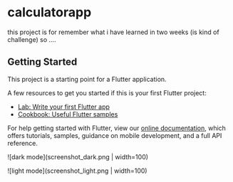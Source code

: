 # calculatorapp

this project is for remember what i have learned in two weeks (is kind of challenge) so   ....

## Getting Started

This project is a starting point for a Flutter application.

A few resources to get you started if this is your first Flutter project:

- [Lab: Write your first Flutter app](https://flutter.dev/docs/get-started/codelab)
- [Cookbook: Useful Flutter samples](https://flutter.dev/docs/cookbook)

For help getting started with Flutter, view our
[online documentation](https://flutter.dev/docs), which offers tutorials,
samples, guidance on mobile development, and a full API reference.


![dark mode](screenshot_dark.png | width=100)

![light mode](screenshot_light.png | width=100)
